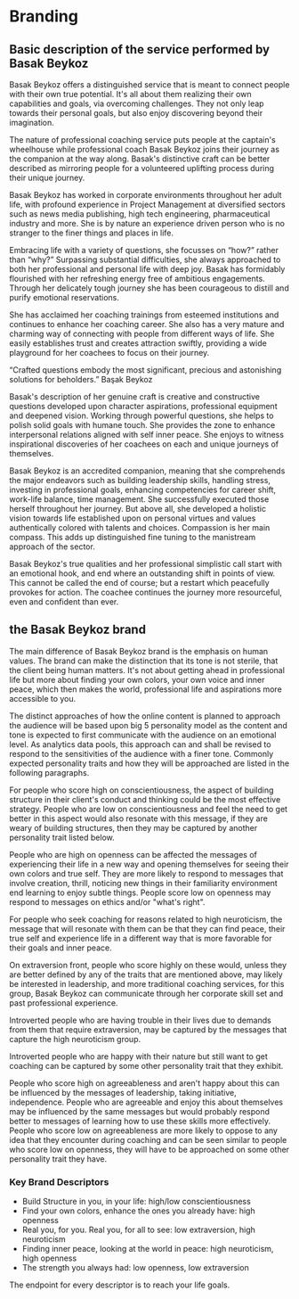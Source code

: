 # Branding

## Basic description of the service performed by Basak Beykoz

Basak Beykoz offers a distinguished service that is meant to connect
people with their own true potential. It's all about them realizing
their own capabilities and goals, via overcoming challenges. They not
only leap towards their personal goals, but also enjoy discovering
beyond their imagination.

The nature of professional coaching service puts people at the captain's
wheelhouse while professional coach Basak Beykoz joins their journey as
the companion at the way along. Basak's distinctive craft can be better
described as mirroring people for a volunteered uplifting process during
their unique journey. 

Basak Beykoz has worked in corporate environments throughout her adult
life, with profound experience in Project Management at diversified
sectors such as news media publishing, high tech engineering,
pharmaceutical industry and more. She is by nature an experience driven
person who is no stranger to the finer things and places in life. 

Embracing life with a variety of questions, she focusses on “how?”
rather than “why?” Surpassing substantial difficulties, she always
approached to both her professional and personal life with deep joy.
Basak has formidably flourished with her refreshing energy free of
ambitious engagements. Through her delicately tough journey she has been
courageous to distill and purify emotional reservations. 

She has acclaimed her coaching trainings from esteemed institutions and
continues to enhance her coaching career. She also has a very mature and
charming way of connecting with people from different ways of life. She
easily establishes trust and creates attraction swiftly, providing a
wide playground for her coachees to focus on their journey. 

“Crafted questions embody the most significant, precious and astonishing
solutions for beholders.” Başak Beykoz

Basak's description of her genuine craft is creative and constructive
questions developed upon character aspirations, professional equipment
and deepened vision. Working through powerful questions, she helps to
polish solid goals with humane touch. She provides the zone to enhance
interpersonal relations aligned with self inner peace. She enjoys to
witness inspirational discoveries of her coachees on each and unique
journeys of themselves.

Basak Beykoz is an accredited companion, meaning that she comprehends
the major endeavors such as building leadership skills, handling stress,
investing in professional goals, enhancing competencies for career
shift, work-life balance, time management. She successfully executed
those herself throughout her journey. But above all, she developed a
holistic vision towards life established upon on personal virtues and
values authentically colored with talents and choices. Compassion is her
main compass. This adds up distinguished fine tuning to the manistream
approach of the sector. 

Basak Beykoz's true qualities and her professional simplistic call start
with an emotional hook, and end where an outstanding shift in points of
view. This cannot be called the end of course; but a restart which
peacefully provokes for action. The coachee continues the journey more
resourceful, even and confident than ever. 

## the Basak Beykoz brand

The main difference of Basak Beykoz brand is the emphasis on human
values. The brand can make the distinction that its tone is not sterile,
that the client being human matters. It's not about getting ahead in
professional life but more about finding your own colors, your own voice
and inner peace, which then makes the world, professional life and
aspirations more accessible to you.

The distinct approaches of how the online content is planned to approach
the audience will be based upon big 5 personality model as the content
and tone is expected to first communicate with the audience on an
emotional level. As analytics data pools, this approach can and shall be
revised to respond to the sensitivities of the audience with a finer
tone. Commonly expected personality traits and how they will be
approached are listed in the following paragraphs.

For people who score high on conscientiousness, the aspect of building
structure in their client's conduct and thinking could be the most
effective strategy. People who are low on conscientiousness and feel the
need to get better in this aspect would also resonate with this message,
if they are weary of building structures, then they may be captured by
another personality trait listed below.

People who are high on openness can be affected the messages of
experiencing their life in a new way and opening themselves for seeing
their own colors and true self. They are more likely to respond to
messages that involve creation, thrill, noticing new things in their
familiarity environment end learning to enjoy subtle things. People
score low on openness may respond to messages on ethics and/or "what's
right".

For people who seek coaching for reasons related to high neuroticism,
the message that will resonate with them can be that they can find
peace, their true self and experience life in a different way that is
more favorable for their goals and inner peace. 

On extraversion front, people who score highly on these would, unless
they are better defined by any of the traits that are mentioned above,
may likely be interested in leadership, and more traditional coaching
services, for this group, Basak Beykoz can communicate through her
corporate skill set and past professional experience. 

Introverted people who are having trouble in their lives due to demands
from them that require extraversion, may be captured by the messages
that capture the high neuroticism group.

Introverted people who are happy with their nature but still want to get
coaching can be captured by some other personality trait that they
exhibit.

People who score high on agreeableness and aren't happy about this can
be influenced by the messages of leadership, taking initiative,
independence. People who are agreeable and enjoy this about themselves
may be influenced by the same messages but would probably respond better
to messages of learning how to use these skills more effectively. People
who score low on agreeableness are more likely to oppose to any idea
that they encounter during coaching and can be seen similar to people
who score low on openness, they will have to be approached on some other
personality trait they have. 

### Key Brand Descriptors
- Build Structure in you, in your life: high/low conscientiousness
- Find your own colors, enhance the ones you already have: high openness
- Real you, for you. Real you, for all to see: low extraversion, high
  neuroticism
- Finding inner peace, looking at the world in peace: high neuroticism,
  high openness
- The strength you always had: low openness, low extraversion

The endpoint for every descriptor is to reach your life goals.
